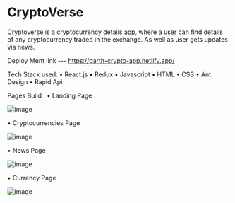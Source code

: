 # CryptoVerse
Cryptoverse is a cryptocurrency details app, where a user can find details of any cryptocurrency traded in the exchange. As well as user gets updates via news.

Deploy Ment link --- https://parth-crypto-app.netlify.app/

Tech Stack used: • React.js • Redux  • Javascript • HTML • CSS • Ant Design • Rapid Api 

Pages Build :
• Landing Page

![image](https://user-images.githubusercontent.com/97448096/176825641-d763078a-27b1-4da2-850c-fc47ff97608e.png)


• Cryptocurrencies Page

![image](https://user-images.githubusercontent.com/97448096/176825701-43427213-5180-43af-8420-028f767df504.png)

• News Page

![image](https://user-images.githubusercontent.com/97448096/176825750-34b66e48-1162-4be7-a437-9037b218d2ba.png)


• Currency Page

![image](https://user-images.githubusercontent.com/97448096/176825805-23b977a8-d45e-48c7-aa2e-f6c3b7ffb798.png)

